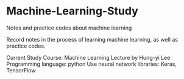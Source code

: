 # Machine-Learning-Study
Notes and practice codes about machine learning

Record notes in the process of learning machine learning, as well as practice codes.

Current Study Course: Machine Learning Lecture by Hung-yi Lee
Programming language: python
Use neural network libraries: Keras, TensorFlow
